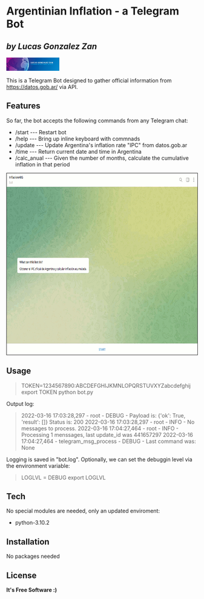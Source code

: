 # Argentinian Inflation - a Telegram Bot
## _by Lucas Gonzalez Zan_



 <img src="1516899470403.jpg" alt="IMAGE ALT TEXT HERE" width="140" height="35" href="https://www.linkedin.com/in/lucasgonzalezzan" />


This is a Telegram Bot designed to gather official information from https://datos.gob.ar/ via API.


## Features

So far, the bot accepts the following commands from any Telegram chat:

- /start 	---	Restart bot
- /help  	---	Bring up inline keyboard with commnads
- /update  	---	Update Argentina's inflation rate "IPC" from datos.gob.ar
- /time  	---	Return current date and time in Argentina
- /calc_anual   ---	Given the number of months, calculate the cumulative inflation in that period 


<!-- [![](livebot.gif), align=center]()
 --> 

 <img src="livebot.gif" alt="IMAGE ALT TEXT HERE" width="754" height="480" border="1" align="center" />


## Usage

> TOKEN=1234567890:ABCDEFGHIJKMNLOPQRSTUVXYZabcdefghij
> export TOKEN
> python bot.py

Output log:
>2022-03-16 17:03:28,297 - root - DEBUG - Payload is: {'ok': True, 'result': []} Status is: 200
2022-03-16 17:03:28,297 - root - INFO - No messages to process.
2022-03-16 17:04:27,464 - root - INFO - Processing 1 menssages, last update_id was 441657297
2022-03-16 17:04:27,464 - telegram_msg_process - DEBUG - Last command was: None

Logging is saved in "bot.log". Optionally, we can set the debuggin level via the environment variable:
> LOGLVL = DEBUG
> export LOGLVL






## Tech

No special modules are needed, only an updated enviroment:

- python-3.10.2


## Installation

No packages needed


## License



**It's Free Software :)**